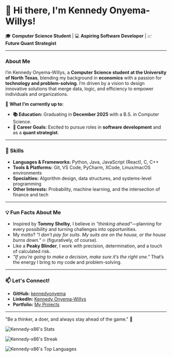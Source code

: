 # 👋 Hi there, I'm Kennedy Onyema-Willys!

🎓 **Computer Science Student** | 💻 **Aspiring Software Developer** | 📈 **Future Quant Strategist**

---

### About Me
I’m Kennedy Onyema-Willys, a **Computer Science student at the University of North Texas**, blending my background in **economics** with a passion for **technology and problem-solving**. I’m driven by a vision to design innovative solutions that merge data, logic, and efficiency to empower individuals and organizations.

🌱 **What I’m currently up to:**
- **📚 Education:** Graduating in **December 2025** with a B.S. in Computer Science.
- **🎯 Career Goals:** Excited to pursue roles in **software development** and as a **quant strategist**.

---

### 🌟 Skills
- **Languages & Frameworks:** Python, Java, JavaScript (React), C, C++
- **Tools & Platforms:** Git, VS Code, PyCharm, XCode, Linux/macOS environments
- **Specialties:** Algorithm design, data structures, and systems-level programming
- **Other Interests:** Probability, machine learning, and the intersection of finance and tech

---

### 💡 Fun Facts About Me
- Inspired by **Tommy Shelby**, I believe in _"thinking ahead"_—planning for every possibility and turning challenges into opportunities.
- My motto? _"I don’t pay for suits. My suits are on the house, or the house burns down."_ 🔥 (figuratively, of course).
- Like a **Peaky Blinder**, I work with precision, determination, and a touch of calculated risk.
- _"If you’re going to make a decision, make sure it’s the right one."_ That’s the energy I bring to my code and problem-solving.

---

### 📫 Let's Connect!
- **GitHub:** [kennedyonyema](https://github.com/Kennedy-x86)
- **LinkedIn:** [Kennedy Onyema-Willys](https://www.linkedin.com/in/kennedy-o-764980194/)
- **Portfolio:** [My Projects](https://github.com/Kennedy-x86)

---

"Be a thinker, a doer, and always stay ahead of the game." 🚀

![Kennedy-x86's Stats](https://github-readme-stats.vercel.app/api?username=Kennedy-x86&theme=synthwave&show_icons=true&hide_border=true&count_private=true)

![Kennedy-x86's Streak](https://github-readme-streak-stats.herokuapp.com/?user=Kennedy-x86&theme=synthwave&hide_border=true)

![Kennedy-x86's Top Languages](https://github-readme-stats.vercel.app/api/top-langs/?username=Kennedy-x86&theme=synthwave&show_icons=true&hide_border=true&layout=compact)